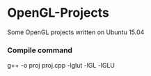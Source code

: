 # OpenGL-Projects
Some OpenGL projects written on Ubuntu 15.04


### Compile command

g++ -o proj proj.cpp -lglut -lGL -lGLU
